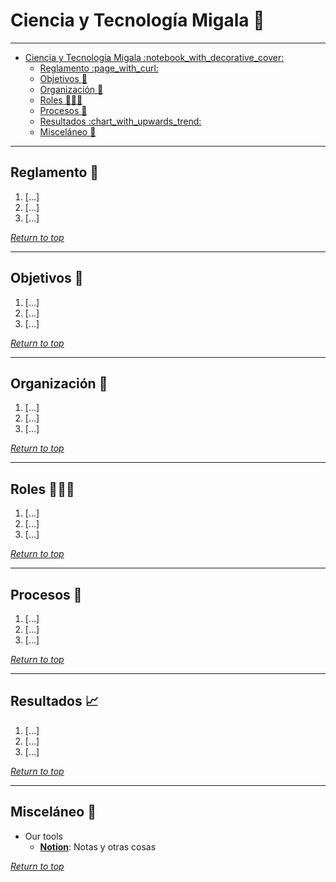 # Ciencia y Tecnología Migala :notebook_with_decorative_cover: 

---

- [Ciencia y Tecnología Migala :notebook\_with\_decorative\_cover:](#ciencia-y-tecnología-migala-notebook_with_decorative_cover)
  - [Reglamento :page\_with\_curl:](#reglamento-page_with_curl)
  - [Objetivos :dart:](#objetivos-dart)
  - [Organización :abacus:](#organización-abacus)
  - [Roles 🧑🏿‍🔬](#roles-)
  - [Procesos :memo:](#procesos-memo)
  - [Resultados :chart\_with\_upwards\_trend:](#resultados-chart_with_upwards_trend)
  - [Misceláneo :toolbox:](#misceláneo-toolbox)

---

## Reglamento :page_with_curl:

1. [...]
2. [...]
3. [...]

[*Return to top*](#ciencia-y-tecnología-migala-notebook_with_decorative_cover)

---

## Objetivos :dart:

1. [...]
2. [...]
3. [...]

[*Return to top*](#ciencia-y-tecnología-migala-notebook_with_decorative_cover)

---

## Organización :abacus:

1. [...]
2. [...]
3. [...]

[*Return to top*](#ciencia-y-tecnología-migala-notebook_with_decorative_cover)

---

## Roles 🧑🏿‍🔬

1. [...]
2. [...]
3. [...]

[*Return to top*](#ciencia-y-tecnología-migala-notebook_with_decorative_cover)

---

## Procesos :memo:

1. [...]
2. [...]
3. [...]

[*Return to top*](#ciencia-y-tecnología-migala-notebook_with_decorative_cover)

---

## Resultados :chart_with_upwards_trend:

1. [...]
2. [...]
3. [...]

[*Return to top*](#ciencia-y-tecnología-migala-notebook_with_decorative_cover)

---

## Misceláneo :toolbox:

   - Our tools
     - **[Notion](https://cienciaytecnologiamigala.notion.site/cienciaytecnologiamigala/Ciencia-y-Tecnolog-a-7cfaeff3951b4f679354c68f01eee45e)**: Notas y otras cosas

[*Return to top*](#ciencia-y-tecnología-migala-notebook_with_decorative_cover)